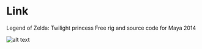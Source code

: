 # Link
Legend of Zelda: Twilight princess
Free rig and source code for Maya 2014

![alt text](https://github.com/eddiehoyle/link/resources/link.png "Early model")

